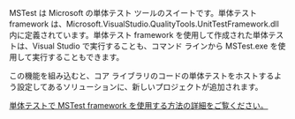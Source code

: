 ﻿MSTest は Microsoft の単体テスト ツールのスイートです。単体テスト framework は、Microsoft.VisualStudio.QualityTools.UnitTestFramework.dll 内に定義されています。単体テスト framework を使用して作成された単体テストは、Visual Studio で実行することも、コマンド ラインから MSTest.exe を使用して実行することもできます。

この機能を組み込むと、コア ライブラリのコードの単体テストをホストするよう設定してあるソリューションに、新しいプロジェクトが追加されます。

[単体テストで MSTest framework を使用する方法の詳細をご覧ください。](https://docs.microsoft.com/ja-jp/visualstudio/test/using-microsoft-visualstudio-testtools-unittesting-members-in-unit-tests?view=vs-2017)
